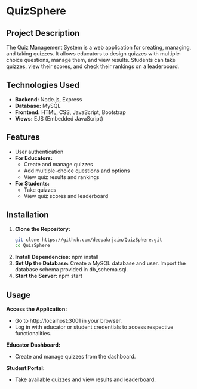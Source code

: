 # QuizSphere
## Project Description
The Quiz Management System is a web application for creating, managing, and taking quizzes. It allows educators to design quizzes with multiple-choice questions, manage them, and view results. Students can take quizzes, view their scores, and check their rankings on a leaderboard.

## Technologies Used
- **Backend:** Node.js, Express
- **Database:** MySQL
- **Frontend:** HTML, CSS, JavaScript, Bootstrap
- **Views:** EJS (Embedded JavaScript)

## Features
- User authentication
- **For Educators:**
  - Create and manage quizzes
  - Add multiple-choice questions and options
  - View quiz results and rankings
- **For Students:**
  - Take quizzes
  - View quiz scores and leaderboard

## Installation
1. **Clone the Repository:**
   ```bash
   git clone https://github.com/deepakrjain/QuizSphere.git
   cd QuizSphere
2. **Install Dependencies:**
   npm install
3. **Set Up the Database:**
   Create a MySQL database and user.
   Import the database schema provided in db_schema.sql.
4. **Start the Server:**
   npm start

## Usage
**Access the Application:**
- Go to http://localhost:3001 in your browser.
- Log in with educator or student credentials to access respective functionalities.

**Educator Dashboard:**
- Create and manage quizzes from the dashboard.

**Student Portal:**
- Take available quizzes and view results and leaderboard.
